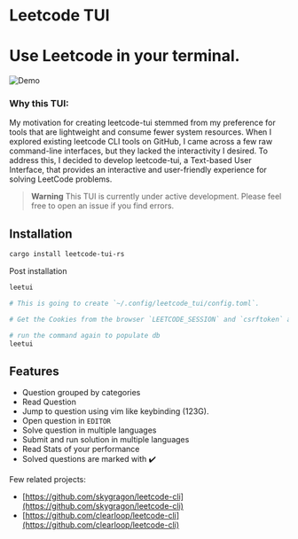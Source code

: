 # Leetcode TUI

# Use Leetcode in your terminal.

![Demo](https://vhs.charm.sh/vhs-7mc1SjatwAFIfEpRjylgaO.gif)

### Why this TUI:

My motivation for creating leetcode-tui stemmed from my preference for tools that are lightweight and consume fewer system resources. When I explored existing leetcode CLI tools on GitHub, I came across a few raw command-line interfaces, but they lacked the interactivity I desired.
To address this, I decided to develop leetcode-tui, a Text-based User Interface, that provides an interactive and user-friendly experience for solving LeetCode problems.

> **Warning**
> This TUI is currently under active development. Please feel free to open an issue if you find errors.

## Installation

```sh
cargo install leetcode-tui-rs
```

Post installation

```sh
leetui

# This is going to create `~/.config/leetcode_tui/config.toml`.

# Get the Cookies from the browser `LEETCODE_SESSION` and `csrftoken` and paste it in `~/.config/leetcode_tui/config.toml`

# run the command again to populate db
leetui
```

## Features

- Question grouped by categories
- Read Question
- Jump to question using vim like keybinding (123G).
- Open question in `EDITOR`
- Solve question in multiple languages
- Submit and run solution in multiple languages
- Read Stats of your performance
- Solved questions are marked with ✔️

Few related projects:

- [https://github.com/skygragon/leetcode-cli](https://github.com/skygragon/leetcode-cli)
- [https://github.com/clearloop/leetcode-cli](https://github.com/clearloop/leetcode-cli)
